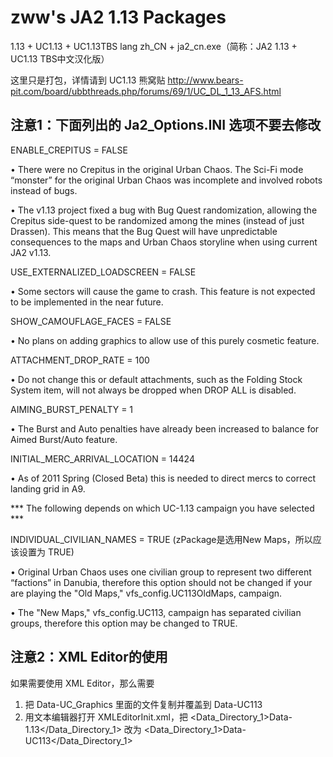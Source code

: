 zww's JA2 1.13 Packages
============

1.13 + UC1.13 + UC1.13TBS lang zh_CN + ja2_cn.exe（简称：JA2 1.13 + UC1.13 TBS中文汉化版）

这里只是打包，详情请到 UC1.13 熊窝贴 http://www.bears-pit.com/board/ubbthreads.php/forums/69/1/UC_DL_1_13_AFS.html

注意1：下面列出的 Ja2_Options.INI 选项不要去修改
----
ENABLE_CREPITUS = FALSE

• There were no Crepitus in the original Urban Chaos. The Sci-Fi mode “monster” for the original Urban Chaos was incomplete and involved robots instead of bugs.

• The v1.13 project fixed a bug with Bug Quest randomization, allowing the Crepitus side-quest to be randomized among the mines (instead of just Drassen). This means that the Bug Quest will have unpredictable consequences to the maps and Urban Chaos storyline when using current JA2 v1.13.

USE_EXTERNALIZED_LOADSCREEN = FALSE

• Some sectors will cause the game to crash. This feature is not expected to be implemented in the near future.

SHOW_CAMOUFLAGE_FACES = FALSE

• No plans on adding graphics to allow use of this purely cosmetic feature.

ATTACHMENT_DROP_RATE = 100

• Do not change this or default attachments, such as the Folding Stock System item, will not always be dropped when DROP ALL is disabled.

AIMING_BURST_PENALTY = 1

• The Burst and Auto penalties have already been increased to balance for Aimed Burst/Auto feature.

INITIAL_MERC_ARRIVAL_LOCATION = 14424

• As of 2011 Spring (Closed Beta) this is needed to direct mercs to correct landing grid in A9.


*** The following depends on which UC-1.13 campaign you have selected ***

INDIVIDUAL_CIVILIAN_NAMES = TRUE (zPackage是选用New Maps，所以应该设置为 TRUE)

• Original Urban Chaos uses one civilian group to represent two different “factions” in Danubia, therefore this option should not be changed if your are playing the "Old Maps," vfs_config.UC113OldMaps, campaign.

• The "New Maps," vfs_config.UC113, campaign has separated civilian groups, therefore this option may be changed to TRUE.

注意2：XML Editor的使用
----
如果需要使用 XML Editor，那么需要
1. 把 Data-UC_Graphics 里面的文件复制并覆盖到 Data-UC113
2. 用文本编辑器打开 XMLEditorInit.xml，把 <Data_Directory_1>Data-1.13</Data_Directory_1> 改为 <Data_Directory_1>Data-UC113</Data_Directory_1>
